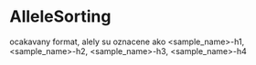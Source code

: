 # AlleleSorting


ocakavany format, alely su oznacene ako <sample_name>-h1, <sample_name>-h2, <sample_name>-h3, <sample_name>-h4
